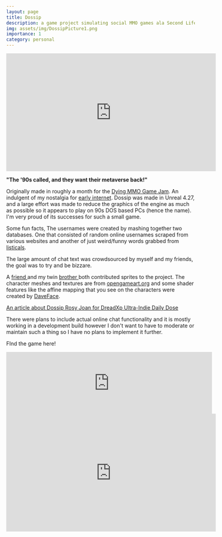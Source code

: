 ```yaml
---
layout: page
title: Dossip
description: a game project simulating social MMO games ala Second Life, VRChat, or Worlds.com.
img: assets/img/DossipPicture1.png
importance: 1
category: personal
---
```

<iframe width="560" height="315" src="https://www.youtube.com/embed/g-b2TCUNsoY" title="YouTube video player" frameborder="0" allow="accelerometer; autoplay; clipboard-write; encrypted-media; gyroscope; picture-in-picture; web-share" allowfullscreen></iframe>

**"The '90s called, and they want their metaverse back!"**

Originally made in roughly a month for the [Dying MMO Game Jam](https://itch.io/jam/death-of-an-mmo-game-jam).
An indulgent of my nostalgia for [early internet](https://theoldnet.com/ "The Old Internet Browser"). Dossip was made in Unreal 4.27, and a large effort was made to reduce the graphics of the engine as much as possible so it appears to play on 90s DOS based PCs (hence the name). I'm very proud of its successes for such a small game.

Some fun facts, The usernames were created by mashing together two databases. One that consisted of random online usernames scraped from various websites and another of just weird/funny words grabbed from [listicals](https://en.wikipedia.org/wiki/Listicle "Wikipedia page for Listicles, weird word. ").

The large amount of chat text was crowdsourced by myself and my friends, the goal was to try and be bizzare.

A [friend ](https://epicgameguy.itch.io/)and my twin [brother ](https://www.instagram.com/ombelra/ "My twin instagram.")both contributed sprites to the project. The character meshes and textures are from [opengameart.org](https://opengameart.org/ "A great place for open game art.") and some shader features like the affine mapping that you see on the characters were created by [DaveFace](https://github.com/DaveFace/UnrealRetroShaders "Retro PS1 Post Processing effects.").

[An article about Dossip Rosy Joan for DreadXp Ultra-Indie Daily Dose](https://www.dreadxp.com/ultra-indie-spotlight/ultra-indie-daily-dose-meet-gamers-online-dossip-net-click-here/ "Link to Dossip article on dreadxp by Rosy Joan")

There were plans to include actual online chat functionality and it is mostly working in a development build however I don't want to have to moderate or maintain such a thing so I have no plans to implement it further.

FInd the game here!

<iframe src="https://itch.io/embed/1391270?linkback=true&border_width=0&bg_color=222222&fg_color=eeeeee&border_color=363636" width="550" height="165" frameborder="0"><a href="https://haid.itch.io/dossip">DOSSIP.net by HAID</a></iframe>

<iframe width="560" height="315" src="https://www.youtube.com/embed/FKT_Rjvkevs" title="YouTube video player" frameborder="0" allow="accelerometer; autoplay; clipboard-write; encrypted-media; gyroscope; picture-in-picture; web-share" allowfullscreen></iframe>
